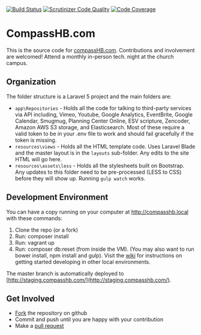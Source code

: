 [![Build Status](https://travis-ci.org/CompassHB/compasshb.com.svg?branch=master)](https://travis-ci.org/CompassHB/compasshb.com) [![Scrutinizer Code Quality](https://scrutinizer-ci.com/g/CompassHB/compasshb.com/badges/quality-score.png?b=master)](https://scrutinizer-ci.com/g/CompassHB/compasshb.com/?branch=master) [![Code Coverage](https://scrutinizer-ci.com/g/CompassHB/compasshb.com/badges/coverage.png?b=master)](https://scrutinizer-ci.com/g/CompassHB/compasshb.com/?branch=master)

# CompassHB.com
This is the source code for [compassHB.com](http://www.compasshb.com/). Contributions and involvement are welcomed! Attend a monthly in-person tech. night at the church campus.

## Organization
The folder structure is a Laravel 5 project and the main folders are:
* `app\Repositories` - Holds all the code for talking to third-party services via API including, Vimeo, Youtube, Google Analytics, EventBrite, Google Calendar, Smugmug, Planning Center Online, ESV scripture, Zencoder, Amazon AWS S3 storage, and Elasticsearch. Most of these require a valid token to be in your .env file to work and should fail gracefully if the token is missing.
* `resources\views` - Holds all the HTML template code. Uses Laravel Blade and the master layout is in the `layouts` sub-folder. Any edits to the site HTML will go here.
* `resources\assets\less` - Holds all the stylesheets built on Bootstrap. Any updates to this folder need to be pre-processed (LESS to CSS) before they will show up. Running `gulp watch` works.

## Development Environment
You can have a copy running on your computer at http://compasshb.local with these commands:

1. Clone the repo (or a fork)
2. Run: composer install
3. Run: vagrant up
4. Run: composer db:reset (from inside the VM). (You may also want to run bower install, npm install and gulp). Visit the [wiki](https://github.com/CompassHB/compasshb.com/wiki) for instructions on getting started developing in other local environments.

The master branch is automatically deployed to [http://staging.compasshb.com/](http://staging.compasshb.com/).

## Get Involved

* [Fork](https://help.github.com/articles/fork-a-repo/) the repository on github
* Commit and push until you are happy with your contribution
* Make a [pull request](https://help.github.com/articles/using-pull-requests/)
